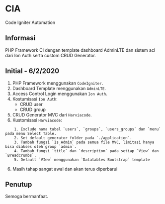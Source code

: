# CIA
Code Igniter Automation

## Informasi 
PHP Framework CI dengan template dashboard AdminLTE dan sistem acl dari Ion Auth serta custom CRUD Generator.

## Initial - 6/2/2020
1. PHP Framework menggunakan `CodeIgniter`.
2. Dashboard Template menggunakan `AdminLTE`.
3. Access Control Login menggunakan `Ion Auth`.
4. Kostumisasi `Ion Auth`: 
    * CRUD user
    * CRUD group
4. CRUD Generator MVC dari `Harviacode`.
5. Kustomisasi `Harviacode`:
```
    1. Exclude nama tabel `users`, `groups`, `users_groups` dan `menu` pada menu Select Table. 
    2. Set default generator folder pada `./application`.
    3. Tambah fungsi `Is Admin` pada semua file MVC, limitasi hanya bisa diakses oleh group `admin`.
    4. Tambah fungsi `title` dan `description` pada setiap `View` dan `Breadcrumbs`.
    5. Default `VIew` menggunakan `Datatables Bootstrap` template 
```
6. Masih tahap sangat awal dan akan terus diperbarui

## Penutup
Semoga bermanfaat.